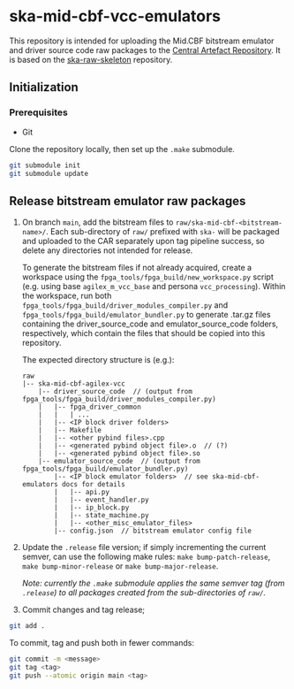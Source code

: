 # ska-mid-cbf-vcc-emulators

This repository is intended for uploading the Mid.CBF bitstream emulator and driver source code
raw packages to the [Central Artefact Repository](https://artefact.skao.int/). 
It is based on the [ska-raw-skeleton](https://gitlab.com/ska-telescope/templates/ska-raw-skeleton) repository.

## Initialization

### Prerequisites
- Git

Clone the repository locally, then set up the `.make` submodule.
```bash
git submodule init
git submodule update
```

## Release bitstream emulator raw packages
1. On branch `main`, add the bitstream files to `raw/ska-mid-cbf-<bitstream-name>/`. Each sub-directory of `raw/` prefixed with `ska-` will be packaged and uploaded to the CAR separately upon tag pipeline success, so delete any directories not intended for release.

   To generate the bitstream files if not already acquired, create a workspace using the `fpga_tools/fpga_build/new_workspace.py` script (e.g. using base `agilex_m_vcc_base` and persona `vcc_processing`). Within the workspace, run both `fpga_tools/fpga_build/driver_modules_compiler.py` and `fpga_tools/fpga_build/emulator_bundler.py` to generate .tar.gz files containing the driver_source_code and emulator_source_code folders, respectively, which contain the files that should be copied into this repository.

   The expected directory structure is (e.g.):
   ```text
   raw
   |-- ska-mid-cbf-agilex-vcc
       |-- driver_source_code  // (output from fpga_tools/fpga_build/driver_modules_compiler.py)
       |   |-- fpga_driver_common
       |   |   | ...
       |   |-- <IP block driver folders>
       |   |-- Makefile
       |   |-- <other pybind files>.cpp
       |   |-- <generated pybind object file>.o  // (?)
       |   |-- <generated pybind object file>.so
       |-- emulator_source_code  // (output from fpga_tools/fpga_build/emulator_bundler.py)
           |-- <IP block emulator folders>  // see ska-mid-cbf-emulators docs for details
           |   |-- api.py
           |   |-- event_handler.py
           |   |-- ip_block.py
           |   |-- state_machine.py
           |   |-- <other_misc_emulator_files>
           |-- config.json  // bitstream emulator config file
   ```

2. Update the `.release` file version; if simply incrementing the current 
semver, can use the following make rules: `make bump-patch-release`, 
`make bump-minor-release` or `make bump-major-release`.

    *Note: currently the `.make` submodule applies the same semver tag (from `.release`) to all packages created from the sub-directories of `raw/`.*

3. Commit changes and tag release;
```bash
git add .
```

To commit, tag and push both in fewer commands:
```bash
git commit -m <message>
git tag <tag>
git push --atomic origin main <tag>
```
